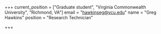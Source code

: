 +++
current_position = ["Graduate student", "Virginia Commonwealth University", "Richmond, VA"]
email = "hawkinseg@vcu.edu"
name = "Greg Hawkins"
position = "Research Technician"

+++

